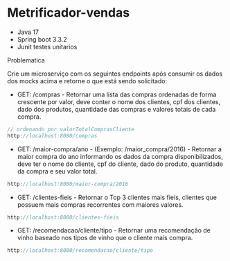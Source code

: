 # Metrificador-vendas

- Java 17
- Spring boot 3.3.2
- Junit testes unitarios


Problematica 

Crie um microserviço com os seguintes endpoints após consumir os dados dos mocks acima e retorne o que está sendo solicitado:


- GET: /compras - Retornar uma lista das compras ordenadas de forma crescente por valor, deve conter o nome dos clientes, cpf dos clientes, dado dos produtos, quantidade das compras e valores totais de cada compra.

``` java
// ordenando por valorTotalComprasCliente
http://localhost:8080/compras
```

- GET: /maior-compra/ano - (Exemplo: /maior_compra/2016) - Retornar a maior compra do ano informando os dados da compra disponibilizados, deve ter o nome do cliente, cpf do cliente, dado do produto, quantidade da compra e seu valor total.

``` java
http://localhost:8080/maior-compra/2016
```

- GET: /clientes-fieis - Retornar o Top 3 clientes mais fieis, clientes que possuem mais compras recorrentes com maiores valores.

``` java
http://localhost:8080/clientes-fieis
```

- GET: /recomendacao/cliente/tipo - Retornar uma recomendação de vinho baseado nos tipos de vinho que o cliente mais compra.
  

``` java
http://localhost:8080/recomendacao/cliente/tipo
```